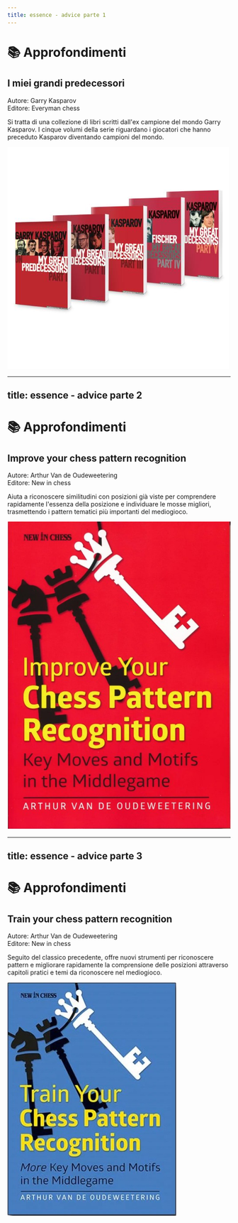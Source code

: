 ```yaml
---
title: essence - advice parte 1
---
```


# 📚 Approfondimenti

<div class="grid grid-cols-2 gap-8">
  <div class="mt-4">
    <h2 class="text-xl font-semibold text-gray-500">I miei grandi predecessori</h2>
    <p class="mt-2 text-sm text-gray-400">
      <span class="font-semibold">Autore:</span> Garry Kasparov<br>
      <span class="font-semibold">Editore:</span> Everyman chess
    </p>
    <p class="mt-4 text-base text-gray-600">
      Si tratta di una collezione di libri scritti dall'ex campione del mondo Garry Kasparov. I cinque volumi della serie riguardano i giocatori che hanno preceduto Kasparov diventando campioni del mondo.
    </p>
  </div>
  <div class="flex justify-center mt-4">
    <img src="../images/kasparov-collection.jpg" alt="Improve pattern vol.1" 
      class="max-w-[250px] h-auto rounded-lg shadow-md border border-gray-300" />
  </div>
</div>

<Footer />

---
title: essence - advice parte 2
---

# 📚 Approfondimenti

<div class="grid grid-cols-2 gap-8">
  <div class="mt-4">
    <h2 class="text-xl font-semibold text-gray-500">Improve your chess pattern recognition</h2>
    <p class="mt-2 text-sm text-gray-400">
      <span class="font-semibold">Autore:</span> Arthur Van de Oudeweetering<br>
      <span class="font-semibold">Editore:</span> New in chess
    </p>
    <p class="mt-4 text-base text-gray-600">
      Aiuta a riconoscere similitudini con posizioni già viste per comprendere rapidamente l'essenza della posizione e individuare le mosse migliori, trasmettendo i pattern tematici più importanti del mediogioco.
    </p>
  </div>
  <div class="flex justify-center mt-4">
    <img src="../images/improve-pattern-1.jpg" alt="Improve pattern vol.1" 
      class="max-w-[250px] h-auto rounded-lg shadow-md border border-gray-300" />
  </div>
</div>

<Footer />

---
title: essence - advice parte 3
---

# 📚 Approfondimenti

<div class="grid grid-cols-2 gap-8">
  <div class="mt-4">
    <h2 class="text-xl font-semibold text-gray-500">Train your chess pattern recognition</h2>
    <p class="mt-2 text-sm text-gray-400">
      <span class="font-semibold">Autore:</span> Arthur Van de Oudeweetering<br>
      <span class="font-semibold">Editore:</span> New in chess
    </p>
    <p class="mt-4 text-base text-gray-600">
      Seguito del classico precedente, offre nuovi strumenti per riconoscere pattern e migliorare rapidamente la comprensione delle posizioni attraverso capitoli pratici e temi da riconoscere nel mediogioco.
    </p>
  </div>
  <div class="flex justify-center  mt-4">
    <img src="../images/train-pattern-2.jpg" alt="Train pattern vol. 2" 
      class="max-w-[250px] h-auto rounded-lg shadow-md border border-gray-300" />
  </div>
</div>

<Footer />

